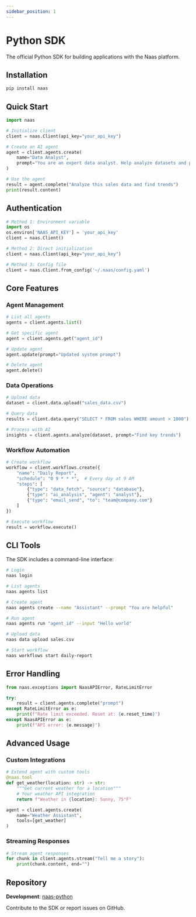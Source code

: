 ```yaml
---
sidebar_position: 1
---
```


# Python SDK

The official Python SDK for building applications with the Naas platform.

## Installation

```bash
pip install naas
```

## Quick Start

```python
import naas

# Initialize client
client = naas.Client(api_key="your_api_key")

# Create an AI agent
agent = client.agents.create(
    name="Data Analyst",
    prompt="You are an expert data analyst. Help analyze datasets and provide insights."
)

# Use the agent
result = agent.complete("Analyze this sales data and find trends")
print(result.content)
```

## Authentication

```python
# Method 1: Environment variable
import os
os.environ['NAAS_API_KEY'] = 'your_api_key'
client = naas.Client()

# Method 2: Direct initialization
client = naas.Client(api_key="your_api_key")

# Method 3: Config file
client = naas.Client.from_config('~/.naas/config.yaml')
```

## Core Features

### Agent Management
```python
# List all agents
agents = client.agents.list()

# Get specific agent
agent = client.agents.get("agent_id")

# Update agent
agent.update(prompt="Updated system prompt")

# Delete agent
agent.delete()
```

### Data Operations
```python
# Upload data
dataset = client.data.upload("sales_data.csv")

# Query data
results = client.data.query("SELECT * FROM sales WHERE amount > 1000")

# Process with AI
insights = client.agents.analyze(dataset, prompt="Find key trends")
```

### Workflow Automation
```python
# Create workflow
workflow = client.workflows.create({
    "name": "Daily Report",
    "schedule": "0 9 * * *",  # Every day at 9 AM
    "steps": [
        {"type": "data_fetch", "source": "database"},
        {"type": "ai_analysis", "agent": "analyst"},
        {"type": "email_send", "to": "team@company.com"}
    ]
})

# Execute workflow
result = workflow.execute()
```

## CLI Tools

The SDK includes a command-line interface:

```bash
# Login
naas login

# List agents
naas agents list

# Create agent
naas agents create --name "Assistant" --prompt "You are helpful"

# Run agent
naas agents run "agent_id" --input "Hello world"

# Upload data
naas data upload sales.csv

# Start workflow
naas workflows start daily-report
```

## Error Handling

```python
from naas.exceptions import NaasAPIError, RateLimitError

try:
    result = client.agents.complete("prompt")
except RateLimitError as e:
    print(f"Rate limit exceeded. Reset at: {e.reset_time}")
except NaasAPIError as e:
    print(f"API error: {e.message}")
```

## Advanced Usage

### Custom Integrations
```python
# Extend agent with custom tools
@naas.tool
def get_weather(location: str) -> str:
    """Get current weather for a location"""
    # Your weather API integration
    return f"Weather in {location}: Sunny, 75°F"

agent = client.agents.create(
    name="Weather Assistant",
    tools=[get_weather]
)
```

### Streaming Responses
```python
# Stream agent responses
for chunk in client.agents.stream("Tell me a story"):
    print(chunk.content, end="")
```

## Repository

**Development**: [naas-python](https://github.com/jupyter-naas/naas-python)

Contribute to the SDK or report issues on GitHub.
